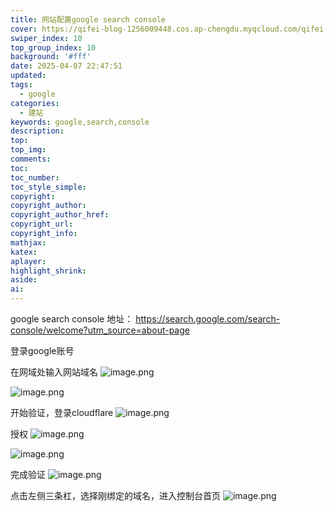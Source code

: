 ```yaml
---
title: 网站配置google search console
cover: https://qifei-blog-1256009448.cos.ap-chengdu.myqcloud.com/qifei-blog/20250407223939.png
swiper_index: 10
top_group_index: 10
background: '#fff'
date: 2025-04-07 22:47:51
updated:
tags:
  - google
categories:
  - 建站
keywords: google,search,console
description:
top:
top_img:
comments:
toc:
toc_number:
toc_style_simple:
copyright:
copyright_author:
copyright_author_href:
copyright_url:
copyright_info:
mathjax:
katex:
aplayer:
highlight_shrink:
aside:
ai:
---
```


google search console 地址：
https://search.google.com/search-console/welcome?utm_source=about-page

登录google账号

在网域处输入网站域名
![image.png](https://qifei-blog-1256009448.cos.ap-chengdu.myqcloud.com/qifei-blog/20250407223939.png)

![image.png](https://qifei-blog-1256009448.cos.ap-chengdu.myqcloud.com/qifei-blog/20250407224005.png)

开始验证，登录cloudflare
![image.png](https://qifei-blog-1256009448.cos.ap-chengdu.myqcloud.com/qifei-blog/20250407224057.png)

授权
![image.png](https://qifei-blog-1256009448.cos.ap-chengdu.myqcloud.com/qifei-blog/20250407224147.png)

![image.png](https://qifei-blog-1256009448.cos.ap-chengdu.myqcloud.com/qifei-blog/20250407224209.png)

完成验证
![image.png](https://qifei-blog-1256009448.cos.ap-chengdu.myqcloud.com/qifei-blog/20250407224300.png)

点击左侧三条杠，选择刚绑定的域名，进入控制台首页
![image.png](https://qifei-blog-1256009448.cos.ap-chengdu.myqcloud.com/qifei-blog/20250407224445.png)
